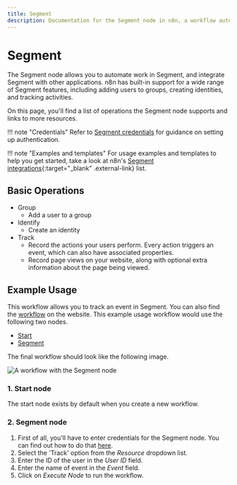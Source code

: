 ```yaml
---
title: Segment
description: Documentation for the Segment node in n8n, a workflow automation platform. Includes details of operations and configuration, and links to examples and credentials information.
---
```


# Segment

The Segment node allows you to automate work in Segment, and integrate Segment with other applications. n8n has built-in support for a wide range of Segment features, including adding users to groups, creating identities, and tracking activities. 

On this page, you'll find a list of operations the Segment node supports and links to more resources.

!!! note "Credentials"
    Refer to [Segment credentials](/integrations/builtin/credentials/segment/) for guidance on setting up authentication. 

!!! note "Examples and templates"
    For usage examples and templates to help you get started, take a look at n8n's [Segment integrations](https://n8n.io/integrations/segment/){:target="_blank" .external-link} list.


## Basic Operations

* Group
    * Add a user to a group
* Identify
    * Create an identity
* Track
    * Record the actions your users perform. Every action triggers an event, which can also have associated properties.
    * Record page views on your website, along with optional extra information about the page being viewed.

## Example Usage

This workflow allows you to track an event in Segment. You can also find the [workflow](https://n8n.io/workflows/495) on the website. This example usage workflow would use the following two nodes.
- [Start](/integrations/builtin/core-nodes/n8n-nodes-base.start/)
- [Segment]()

The final workflow should look like the following image.

![A workflow with the Segment node](/_images/integrations/builtin/app-nodes/segment/workflow.png)

### 1. Start node

The start node exists by default when you create a new workflow.

### 2. Segment node

1. First of all, you'll have to enter credentials for the Segment node. You can find out how to do that [here](/integrations/builtin/credentials/segment/).
2. Select the 'Track' option from the *Resource* dropdown list.
3. Enter the ID of the user in the *User ID* field.
4. Enter the name of event in the *Event* field.
5. Click on *Execute Node* to run the workflow.

